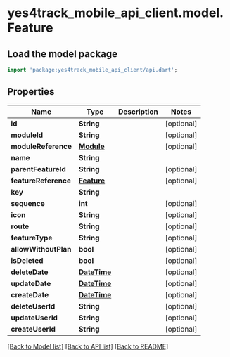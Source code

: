 # yes4track_mobile_api_client.model.Feature

## Load the model package
```dart
import 'package:yes4track_mobile_api_client/api.dart';
```

## Properties
Name | Type | Description | Notes
------------ | ------------- | ------------- | -------------
**id** | **String** |  | [optional] 
**moduleId** | **String** |  | [optional] 
**moduleReference** | [**Module**](Module.md) |  | [optional] 
**name** | **String** |  | 
**parentFeatureId** | **String** |  | [optional] 
**featureReference** | [**Feature**](Feature.md) |  | [optional] 
**key** | **String** |  | 
**sequence** | **int** |  | [optional] 
**icon** | **String** |  | [optional] 
**route** | **String** |  | [optional] 
**featureType** | **String** |  | [optional] 
**allowWithoutPlan** | **bool** |  | [optional] 
**isDeleted** | **bool** |  | [optional] 
**deleteDate** | [**DateTime**](DateTime.md) |  | [optional] 
**updateDate** | [**DateTime**](DateTime.md) |  | [optional] 
**createDate** | [**DateTime**](DateTime.md) |  | [optional] 
**deleteUserId** | **String** |  | [optional] 
**updateUserId** | **String** |  | [optional] 
**createUserId** | **String** |  | [optional] 

[[Back to Model list]](../README.md#documentation-for-models) [[Back to API list]](../README.md#documentation-for-api-endpoints) [[Back to README]](../README.md)



